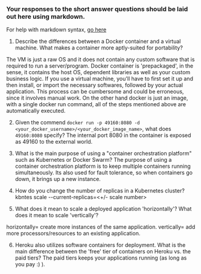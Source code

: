 ### Your responses to the short answer questions should be laid out here using markdown.

For help with markdown syntax, [go here](https://github.com/adam-p/markdown-here/wiki/Markdown-Cheatsheet)
1. Describe the differences between a Docker container and a virtual machine. What makes a container more aptly-suited for portability?

The VM is just a raw OS and it does not contain any custom software that is required to run a server/program. Docker container is 'prepackaged', in the sense, it contains the host OS, dependent libraries as well as your custom business logic. If you use a virtual machine, you'll have to first set it up and then install, or import the necessary softwares, followed by your actual application. This process can be cumbersome and could be erroneous, since it involves manual work.
On the other hand docker is just an image, with a single docker run command, all of the steps mentioned above are automatically executed.

2. Given the commend `docker run -p 49160:8080 -d <your_docker_username>/<your_docker_image_name>`, what does `49160:8080` specify?
The internal port 8080 in the container is exposed as 49160 to the external world. 

3. What is the main purpose of using a "container orchestration platform" such as Kubernetes or Docker Swarm?
The purpose of using a container orchestration platform is to keep multiple containers running simultaneously. Its also used for fault tolerance, so when containers go down, it brings up a new instance.

4. How do you change the number of replicas in a Kubernetes cluster?
kbntes scale --current-replicas=<+/- scale number>

5. What does it mean to scale a deployed application 'horizontally'? What does it mean to scale 'vertically'?

horizontally= create more instances of the same application.
vertically= add more processors/resources to an existing application.

6. Heroku also utilizes software containers for deployment. What is the main difference between the 'free' tier of containers on Heroku vs. the paid tiers?
The paid tiers keeps your applications running (as long as you pay :) ).